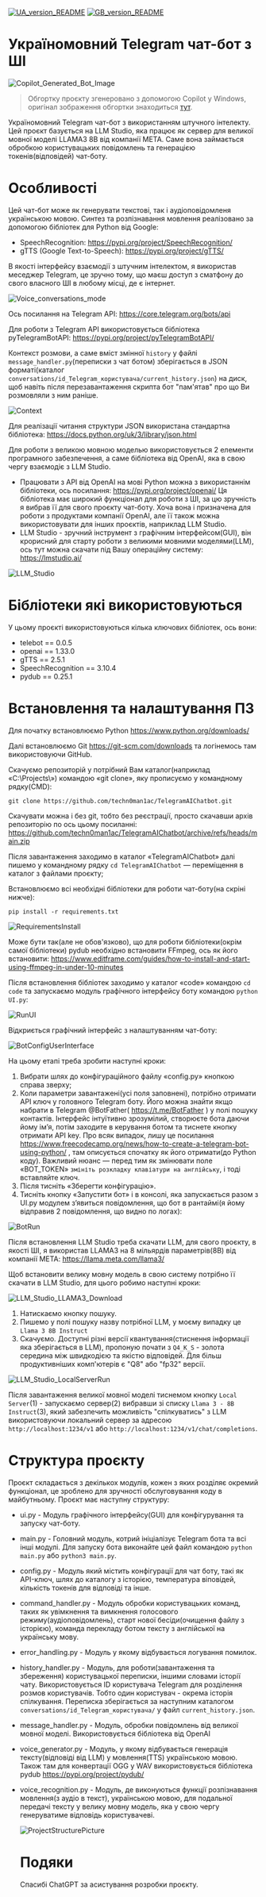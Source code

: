 [![UA_version_README](https://raw.githubusercontent.com/techn0man1ac/TelegramAIChatbot/main/imgs/Flags/UA%402x.png)](https://github.com/techn0man1ac/TelegramAIChatbot/)
[![GB_version_README](https://raw.githubusercontent.com/techn0man1ac/TelegramAIChatbot/main/imgs/Flags/GB%402x.png)](https://github.com/techn0man1ac/TelegramAIChatbot/blob/main/README_EN.md)

# Україномовний Telegram чат-бот з ШІ

![Copilot_Generated_Bot_Image](https://raw.githubusercontent.com/techn0man1ac/TelegramAIChatbot/main/imgs/CopilotGeneratedBotImage.jpg)
> Обгортку проєкту згенеровано з допомогою Copilot у Windows, оригінал зображення обгортки знаходиться [тут](https://www.bing.com/images/create/tech01aibot-telegram-bot-image-with-the-text-27hell/1-66376f0c15b14dce9b8543e76374b77a?id=%2ffnQhXHy14ZA7U%2bG1mpTTg%3d%3d&view=detailv2&idpp=genimg&idpclose=1&thId=OIG2.0xK8wnUzR5ppwvD_Vfi3&frame=sydedg&FORM=SYDBIC).

Україномовний Telegram чат-бот з використанням штучного інтелекту. Цей проєкт базується на LLM Studio, яка працює як сервер для великої мовної моделі LLAMA3 8B від компанії META. Саме вона займається обробкою користувацьких повідомлень та генерацією токенів(відповідей) чат-боту.

# Особливості

Цей чат-бот може як генерувати текстові, так і аудіоповідомленя українською мовою. Синтез та розпізнавання мовлення реалізовано за допомогою бібліотек для Python від Google:
- SpeechRecognition: https://pypi.org/project/SpeechRecognition/
- gTTS (Google Text-to-Speech): https://pypi.org/project/gTTS/

В якості інтерфейсу взаємодії з штучним інтелектом, я використав меседжер Telegram, це зручно тому, що маєш доступ з сматфону до свого власного ШІ в любому місці, де є інтернет. 

![Voice_conversations_mode](https://raw.githubusercontent.com/techn0man1ac/TelegramAIChatbot/main/imgs/conversationVoice.png)

Ось посилання на Telegram API: https://core.telegram.org/bots/api

Для роботи з Telegram API використовується бібліотека pyTelegramBotAPI: https://pypi.org/project/pyTelegramBotAPI/

Контекст розмови, а саме вміст змінної `history` у файлі `message_handler.py`(переписки з чат ботом) зберігається в JSON форматі(каталог `conversations/id_Telegram_користувача/current_history.json`) на диск, щоб навіть після перезавантаження скрипта бот "пам'ятав" про що Ви розмовляли з ним раніше.

![Context](https://raw.githubusercontent.com/techn0man1ac/TelegramAIChatbot/main/imgs/context.png)

Для реалізації читання структури JSON використана стандартна бібліотека: https://docs.python.org/uk/3/library/json.html

Для роботи з великою мовною моделью використовується 2 елементи програмного забезпечення, а саме бібліотека від OpenAI, яка в свою чергу взаємодіє з LLM Studio.
- Працювати з API від OpenAI на мові Python можна з використаннім бібліотеки, ось посилання: https://pypi.org/project/openai/
Ця бібліотека має широкий функціонал для роботи з ШІ, за цю зручність я вибрав її для свого проєкту чат-боту. Хоча вона і призначена для роботи з продуктами компанії OpenAI, але її також можна використовувати для інших проєктів, наприклад LLM Studio.
- LLM Studio - зручний інструмент з графічним інтерфейсом(GUI), він крорисний для старту роботи з великими мовними моделями(LLM), ось тут можна скачати під Вашу операційну систему: https://lmstudio.ai/

![LLM_Studio](https://raw.githubusercontent.com/techn0man1ac/TelegramAIChatbot/main/imgs/LLM_Studio.png)

# Бібліотеки які використовуються

У цьому проєкті використовуються кілька ключових бібліотек, ось вони:

- telebot == 0.0.5
- openai == 1.33.0
- gTTS == 2.5.1
- SpeechRecognition == 3.10.4
- pydub == 0.25.1

# Встановлення та налаштування ПЗ

Для початку встановлюємо Python https://www.python.org/downloads/

Далі встановлюємо Git https://git-scm.com/downloads та логінемось там використовуючи GitHub.

Скачуємо репозиторій у потрібний Вам каталог(наприклад «C:\Projects\») командою «git clone», яку прописуємо у командному рядку(CMD):

`git clone https://github.com/techn0man1ac/TelegramAIChatbot.git`

Скачувати можна і без git, тобто без реєстрації, просто скачавши архів репозиторію по ось цьому посиланні: https://github.com/techn0man1ac/TelegramAIChatbot/archive/refs/heads/main.zip

Після завантаження заходимо в каталог «TelegramAIChatbot» далі пишемо у командному рядку `cd TelegramAIChatbot` — переміщення в каталог з файлами проєкту;

Встановлюємо всі необхідні бібліотеки для роботи чат-боту(на скріні нижче):

`pip install -r requirements.txt`

![RequirementsInstall](https://raw.githubusercontent.com/techn0man1ac/TelegramAIChatbot/main/imgs/CMD.png)

Може бути так(але не обов'язково), що для роботи бібліотеки(окрім самої бібліотеки) pydub необхідно встановити FFmpeg, ось як його встановити: https://www.editframe.com/guides/how-to-install-and-start-using-ffmpeg-in-under-10-minutes

Після встановлення бібліотек заходимо у каталог «code» командою `cd code` та запускаємо модуль графічного інтерфейсу боту командою `python UI.py`:

![RunUI](https://raw.githubusercontent.com/techn0man1ac/TelegramAIChatbot/main/imgs/CMD_RUN.png)

Відкриється графічний інтерфейс з налаштуванням чат-боту:

![BotConfigUserInterface](https://raw.githubusercontent.com/techn0man1ac/TelegramAIChatbot/main/imgs/BotConfigUserInterface.png)

На цьому етапі треба зробити наступні кроки:

1) Вибрати шлях до конфігураційного файлу «config.py» кнопкою справа зверху;
2) Коли параметри завантажені(усі поля заповнені), потрібно отримати API ключ у головного Telegram боту. Його можна знайти якщо набрати в Telegram @BotFather( https://t.me/BotFather ) у полі пошуку контактів. Інтерфейс інтуїтивно зрозумілий, створюєте бота даючи йому ім’я, потім заходите в керування ботом та тиснете кнопку отримати API key. Про всяк випадок, лишу це посилання https://www.freecodecamp.org/news/how-to-create-a-telegram-bot-using-python/ , там описується спочатку як його отримати(до Python коду).
Важливий нюанс — перед тим як змінювати поле «BOT_TOKEN» `змініть розкладку клавіатури на англійську`, і тоді вставляйте ключ.
3) Після тисніть «Зберегти конфігурацію».
4) Тисніть кнопку «Запустити бот» і в консолі, яка запускається разом з UI.py модулем з’явиться повідомлення, що бот в рантаймі(я йому відправив 2 повідомлення, що видно по логах):

![BotRun](https://raw.githubusercontent.com/techn0man1ac/TelegramAIChatbot/main/imgs/BotRun.png)

Після встановлення LLM Studio треба скачати LLM, для свого проєкту, в якості ШІ, я використав LLAMA3 на 8 мільярдів параметрів(8B) від компанії META: https://llama.meta.com/llama3/

Щоб встановити велику мовну модель в свою систему потрібно її скачати в LLM Studio, для цього робимо наступні кроки:

![LLM_Studio_LLAMA3_Download](https://raw.githubusercontent.com/techn0man1ac/TelegramAIChatbot/main/imgs/LamaDownload.png)

1. Натискаємо кнопку пошуку.
2. Пишемо у полі пошуку назву потрібної LLM, у моєму випадку це `Llama 3 8B Instruct`
3. Скачуємо. Доступні різні версії квантування(стиснення інформації яка зберігається в LLM), пропоную почати з `Q4_K_S` - золота середина між швидкодією та якістю відповідей. Для більш продуктивніших комп'ютерів є "Q8" або "fp32" версії.

![LLM_Studio_LocalServerRun](https://raw.githubusercontent.com/techn0man1ac/TelegramAIChatbot/main/imgs/LocalServerRun.png)

Після завантаження великої мовної моделі тиснемом кнопку `Local Server`(1) - запускаємо сервер(2) вибравши зі списку `Llama 3 - 8B Instruct`(3), який забезпечить можливість "спілкуватись" з LLM використовуючи локальний сервер за адресою `http://localhost:1234/v1` або `http://localhost:1234/v1/chat/completions`.

# Структура проєкту

Проєкт складається з декількох модулів, кожен з яких розділяє окремий функціонал, це зроблено для зручності обслуговування коду в майбутньому. Проєкт має наступну структуру:

- ui.py - Модуль графічного інтерфейсу(GUI) для конфігурування та запуску чат-боту.
- main.py - Головний модуль, котрий ініціалізує Telegram бота та всі інші модулі. Для запуску бота виконайте цей файл командою `python main.py` або `python3 main.py`.
- config.py - Модуль який містить конфігурації для чат боту, такі як API-ключ, шлях до каталогу з історією, температура віповідей, кількість токенів для відповіді та інше. 
- command_handler.py - Модуль обробки користувацьких команд, таких як увімкнення та вимкнення голосового режиму(аудіоповідомлень), старт нової бесіди(очищення файлу з історією), команда перекладу ботом тексту з англійської на українську мову.
- error_handling.py - Модуль у якому відбувається логування помилок.
- history_handler.py - Модуль, для роботи(завантаження та збереження) користувацької переписки, іншими словами історії чату. Використовується ID користувача Telegram для розділення розмов користувачів. Тобто один користувач - окрема історія спілкування. Переписка зберігається за наступним каталогом `conversations/id_Telegram_користувача/` у файл `current_history.json`.
- message_handler.py - Модуль, обробки повідомлень від великої мовної моделі. Використовується бібліотека від OpenAI
- voice_generator.py - Модуль, у якому відбувається генерація тексту(відповіді від LLM) у мовлення(TTS) українською мовою. Також там для конвертації OGG у WAV використовується бібліотека pydub https://pypi.org/project/pydub/
- voice_recognition.py - Модуль, де виконуються функції розпізнавання мовлення(з аудіо в текст), українською мовою, для подальної передачі тексту у велику мовну модель, яка у свою чергу генеруватиме відповідь користувачеві.


  ![ProjectStructurePicture](https://raw.githubusercontent.com/techn0man1ac/TelegramAIChatbot/main/imgs/ProjectStructure.png)

  # Подяки

  Спасибі ChatGPT за асистування розробки проєкту.

